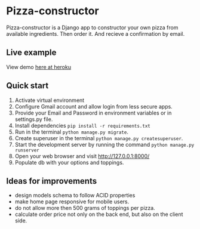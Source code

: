 # Pizza-constructor

Pizza-constructor is a Django app to constructor your own pizza from available ingredients. Then order it. And recieve a confirmation by email.

## Live example

View demo [here at heroku](https://pizza-constructor.herokuapp.com/)

## Quick start

1. Activate virtual environment
2. Configure Gmail account and allow login from less secure apps.
3. Provide your Email and Password in environment variables or in settings.py file.
4. Install dependencies `pip install -r requirements.txt`
5. Run in the terminal `python manage.py migrate`.
6. Create superuser in the terminal `python manage.py createsuperuser`.
7. Start the development server by running the command `python manage.py runserver`
8. Open your web browser and visit http://127.0.0.1:8000/
9. Populate db with your options and toppings.

## Ideas for improvements

- design models schema to follow ACID properties
- make home page responsive for mobile users.
- do not allow more then 500 grams of toppings per pizza.
- calculate order price not only on the back end, but also on the client side.
